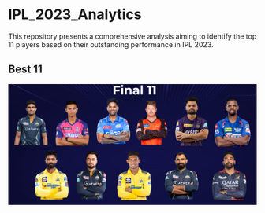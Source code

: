 # IPL_2023_Analytics
This repository presents a comprehensive analysis aiming to identify the top 11 players based on their outstanding performance in IPL 2023.

## Best 11
<p align="center">
    <img src="https://github.com/KirandeepMarala/IPL_2023_Analytics/blob/main/Best_11.png" width="600">
</p>

